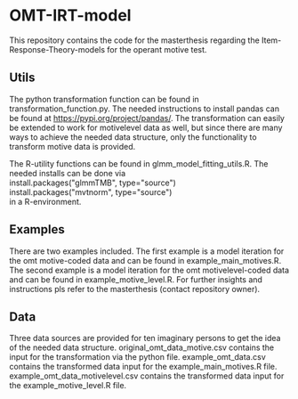 # OMT-IRT-model
This repository contains the code for the masterthesis regarding the Item-Response-Theory-models for the operant motive test.

## Utils
The python transformation function can be found in transformation_function.py.
The needed instructions to install pandas can be found at https://pypi.org/project/pandas/.
The transformation can easily be extended to work for motivelevel data as well, but since there are many ways to achieve the needed data structure, only the functionality to transform motive data is provided.

The R-utility functions can be found in glmm_model_fitting_utils.R.
The needed installs can be done via\
install.packages("glmmTMB", type="source")\
install.packages("mvtnorm", type="source")\
in a R-environment.

## Examples
There are two examples included.
The first example is a model iteration for the omt motive-coded data and can be found in example_main_motives.R.
The second example is a model iteration for the omt motivelevel-coded data and can be found in example_motive_level.R.
For further insights and instructions pls refer to the masterthesis (contact repository owner).

## Data
Three data sources are provided for ten imaginary persons to get the idea of the needed data structure.
original_omt_data_motive.csv contains the input for the transformation via the python file.
example_omt_data.csv contains the transformed data input for the example_main_motives.R file.
example_omt_data_motivelevel.csv contains the transformed data input for the example_motive_level.R file.
